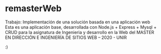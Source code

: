 # remasterWeb
Trabajo: Implementación de una solución basada en una aplicación web 
Esta es una aplicación base, desarrollada con Node.js + Express + Mysql + CRUD para la asignatura de Ingenieria y desarrollo en la Web del MASTER EN DIRECCIÓN E INGENIERÍA DE SITIOS WEB –
 2020 - UNIR


:)
